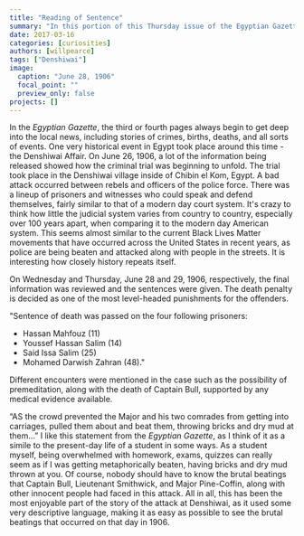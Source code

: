 ```yaml
---
title: "Reading of Sentence"
summary: "In this portion of this Thursday issue of the Egyptian Gazette,"
date: 2017-03-16
categories: [curiosities]
authors: [willpearce]
tags: ["Denshiwai"]
image:
  caption: "June 28, 1906"
  focal_point: ""
  preview_only: false
projects: []
---
```

In the *Egyptian Gazette*, the third or fourth pages always begin to get deep into the local news, including stories of crimes, births, deaths, and all sorts of events. One very historical event in Egypt took place around this time - the Denshiwai Affair. On June 26, 1906, a lot of the information being released showed how the criminal trial was beginning to unfold. The trial took place in the Denshiwai village inside of Chibin el Kom, Egypt. A bad attack occurred between rebels and officers of the police force. There was a lineup of prisoners and witnesses who could speak and defend themselves, fairly similar to that of a modern day court system. It's crazy to think how little the judicial system varies from country to country, especially over 100 years apart, when comparing it to the modern day American system. This seems almost similar to the current Black Lives Matter movements that have occurred across the United States in recent years, as police are being beaten and attacked along with people in the streets. It is interesting how closely history repeats itself.

On Wednesday and Thursday, June 28 and 29, 1906, respectively, the final information was reviewed and the sentences were given. The death penalty is decided as one of the most level-headed punishments for the offenders.

"Sentence of death was passed on the four following prisoners:
- Hassan Mahfouz (11)
- Youssef Hassan Salim (14)
- Said Issa Salim (25)
- Mohamed Darwish Zahran (48)."

Different encounters were mentioned in the case such as the possibility of premeditation, along with the death of Captain Bull, supported by any medical evidence available.

“AS the crowd prevented the Major and his two comrades from getting into carriages, pulled them about and beat them, throwing bricks and dry mud at them...” I like this statement from the *Egyptian Gazette*, as I think of it as a simile to the present-day life of a student in some ways. As a student myself, being overwhelmed with homework, exams, quizzes can really seem as if I was getting metaphorically beaten, having bricks and dry mud thrown at you. Of course, nobody should have to know the brutal beatings that Captain Bull, Lieutenant Smithwick, and Major Pine-Coffin, along with other innocent people had faced in this attack. All in all, this has been the most enjoyable part of the story of the attack at Denshiwai, as it used some very descriptive language, making it as easy as possible to see the brutal beatings that occurred on that day in 1906.
